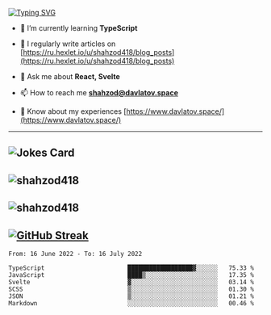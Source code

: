 [![Typing SVG](https://readme-typing-svg.herokuapp.com?font=Turret+Road&height=30&lines=HI!+I%60m+Frontend+Developer)](https://git.io/typing-svg)

- 🌱 I’m currently learning **TypeScript**

- 📝 I regularly write articles on [https://ru.hexlet.io/u/shahzod418/blog_posts](https://ru.hexlet.io/u/shahzod418/blog_posts)

- 💬 Ask me about **React, Svelte**

- 📫 How to reach me **shahzod@davlatov.space**

- 📄 Know about my experiences [https://www.davlatov.space/](https://www.davlatov.space/)

---
![Jokes Card](https://readme-jokes.vercel.app/api?theme=radical)
---
![shahzod418](https://github-readme-stats.vercel.app/api/top-langs?username=shahzod418&show_icons=true&theme=radical&locale=en&layout=compact)
---
![shahzod418](https://github-readme-stats.vercel.app/api?username=shahzod418&show_icons=true&theme=radical&locale=en&count_private=true)
---
[![GitHub Streak](http://github-readme-streak-stats.herokuapp.com?user=shahzod418&theme=radical&date_format=M%20j%5B%2C%20Y%5D)](https://git.io/streak-stats)
---
<!--START_SECTION:waka-->

```text
From: 16 June 2022 - To: 16 July 2022

TypeScript                       ██████████████████▓░░░░░░   75.33 %
JavaScript                       ████▒░░░░░░░░░░░░░░░░░░░░   17.35 %
Svelte                           ▓░░░░░░░░░░░░░░░░░░░░░░░░   03.14 %
SCSS                             ▒░░░░░░░░░░░░░░░░░░░░░░░░   01.30 %
JSON                             ▒░░░░░░░░░░░░░░░░░░░░░░░░   01.21 %
Markdown                         ░░░░░░░░░░░░░░░░░░░░░░░░░   00.46 %
```

<!--END_SECTION:waka-->
